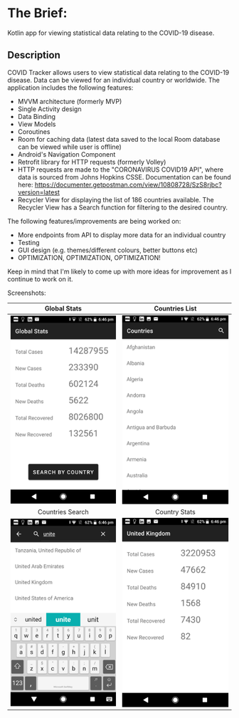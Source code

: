 # The Brief:

Kotlin app for viewing statistical data relating to the COVID-19 disease. 

## Description

COVID Tracker allows users to view statistical data relating to the COVID-19 disease. Data can be viewed for an individual country or worldwide. The application includes the following features:
* MVVM architecture (formerly MVP)
* Single Activity design
* Data Binding
* View Models
* Coroutines
* Room for caching data (latest data saved to the local Room database can be viewed while user is offline)
* Android's Navigation Component
* Retrofit library for HTTP requests (formerly Volley)
* HTTP requests are made to the "CORONAVIRUS COVID19 API", where data is sourced from Johns Hopkins CSSE. Documentation can be found here: https://documenter.getpostman.com/view/10808728/SzS8rjbc?version=latest
* Recycler View for displaying the list of 186 countries available. The Recycler View has a Search function for filtering to the desired country.

The following features/improvements are being worked on:
* More endpoints from API to display more data for an individual country
* Testing
* GUI design (e.g. themes/different colours, better buttons etc)
* OPTIMIZATION, OPTIMIZATION, OPTIMIZATION!

Keep in mind that I'm likely to come up with more ideas for improvement as I continue to work on it.

Screenshots:

Global Stats             |  Countries List
:-------------------------:|:-------------------------:
![Global Stats](/screenshots/global-stats.png)  |  ![Countries List](/screenshots/countries-list.png)
Countries Search             |  Country Stats
![Countries Search](/screenshots/countries-search.png)  |  ![Country Stats](/screenshots/country-stats.png)